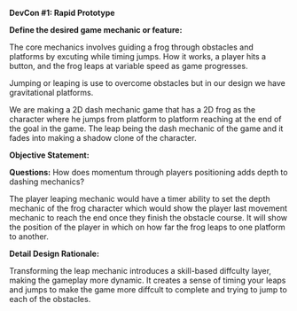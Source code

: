 **DevCon #1: Rapid Prototype**

**Define the desired game mechanic or feature:**

The core mechanics involves guiding a frog through obstacles and platforms by excuting while timing jumps. How it works, a player hits a button, and the frog leaps at variable speed as game progresses.

Jumping or leaping is use to overcome obstacles but in our design we have gravitational platforms.

We are making a 2D dash mechanic game that has a 2D frog as the character where he jumps from platform to platform reaching at the end of the goal in the game. The leap being the dash mechanic of the game and it fades into making a shadow clone of the character.

**Objective Statement:**

**Questions:** How does momentum through players positioning adds depth to dashing mechanics?

The player leaping mechanic would have a timer ability to set the depth mechanic of the frog character which would show the player last movement mechanic to reach the end once they finish the obstacle course. It will show the position of the player in which on how far the frog leaps to one platform to another.

**Detail Design Rationale:**

Transforming the leap mechanic introduces a skill-based diffculty layer, making the gameplay more dynamic. It creates a sense of timing your leaps and jumps to make the game more diffcult to complete and trying to jump to each of the obstacles.
